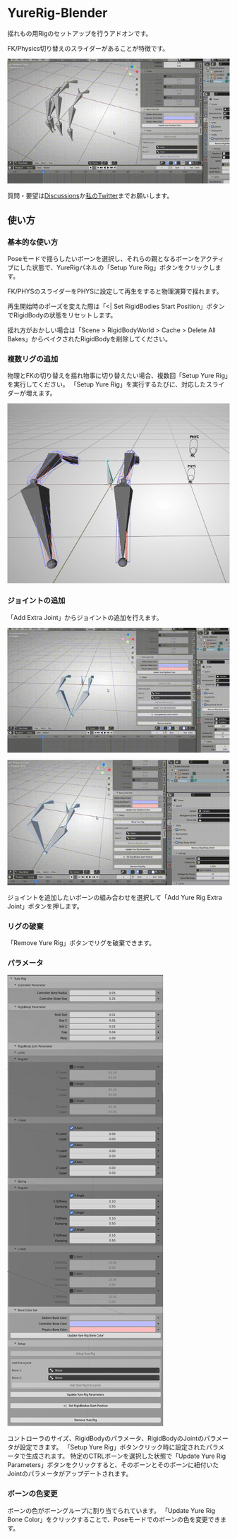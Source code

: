 # YureRig-Blender

揺れもの用Rigのセットアップを行うアドオンです。

FK/Physics切り替えのスライダーがあることが特徴です。

![video](./img/video.gif)

質問・要望は[Discussions](https://github.com/MatchaChoco010/YureRig-Blender/discussions)か[私のTwitter](https://twitter.com/MatchaChoco010)までお願いします。

## 使い方

### 基本的な使い方

Poseモードで揺らしたいボーンを選択し、それらの親となるボーンをアクティブにした状態で、YureRigパネルの「Setup Yure Rig」ボタンをクリックします。

FK/PHYSのスライダーをPHYSに設定して再生をすると物理演算で揺れます。

再生開始時のポーズを変えた際は「<|   Set RigidBodies Start Position」ボタンでRigidBodyの状態をリセットします。

揺れ方がおかしい場合は「Scene > RigidBodyWorld > Cache > Delete All Bakes」からベイクされたRigidBodyを削除してください。

### 複数リグの追加

物理とFKの切り替えを揺れ物事に切り替えたい場合、複数回「Setup Yure Rig」を実行してください。
「Setup Yure Rig」を実行するたびに、対応したスライダーが増えます。

![screenshot](./img/screenshot-1.png)

### ジョイントの追加

「Add Extra Joint」からジョイントの追加を行えます。

![video](./img/video-1.gif)

![video](./img/video-2.gif)

ジョイントを追加したいボーンの組み合わせを選択して「Add Yure Rig Extra Joint」ボタンを押します。

### リグの破棄

「Remove Yure Rig」ボタンでリグを破棄できます。

### パラメータ

![screenshot](img/screenshot.png)

コントローラのサイズ、RigidBodyのパラメータ、RigidBodyのJointのパラメータが設定できます。
「Setup Yure Rig」ボタンクリック時に設定されたパラメータで生成されます。
特定のCTRLボーンを選択した状態で「Update Yure Rig Parameters」ボタンをクリックすると、そのボーンとそのボーンに紐付いたJointのパラメータがアップデートされます。

### ボーンの色変更

ボーンの色がボーングループに割り当てられています。
「Update Yure Rig Bone Color」をクリックすることで、Poseモードでのボーンの色を変更できます。
